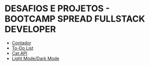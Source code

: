 # DESAFIOS E PROJETOS - BOOTCAMP SPREAD FULLSTACK DEVELOPER

- [Contador](https://github.com/Davi-Perdigao/Desafios_DIO/tree/main/Spread%20FullStack%20Developer/Javascript/Contador)
- [To-Do List](https://github.com/Davi-Perdigao/Desafios_DIO/tree/main/Spread%20FullStack%20Developer/Javascript/To%20Do%20List)
- [Cat API](https://github.com/Davi-Perdigao/Desafios_DIO/tree/main/Spread%20FullStack%20Developer/Javascript/Javascript%20Ass%C3%ADncrono)
- [Light Mode/Dark Mode](https://github.com/Davi-Perdigao/Desafios_DIO/tree/main/Spread%20FullStack%20Developer/Javascript/D.O.M)
